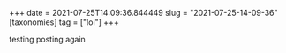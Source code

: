 +++
date = 2021-07-25T14:09:36.844449
slug = "2021-07-25-14-09-36"
[taxonomies]
tag = ["lol"]
+++

testing posting again